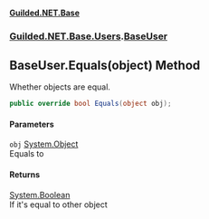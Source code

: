 
#### [Guilded.NET.Base](index 'index')
### [Guilded.NET.Base.Users](index#Guilded_NET_Base_Users 'Guilded.NET.Base.Users').[BaseUser](BaseUser 'Guilded.NET.Base.Users.BaseUser')
## BaseUser.Equals(object) Method
Whether objects are equal.  
```csharp
public override bool Equals(object obj);
```

#### Parameters
<a name='Guilded_NET_Base_Users_BaseUser_Equals(object)_obj'></a>
`obj` [System.Object](https://docs.microsoft.com/en-us/dotnet/api/System.Object 'System.Object')  
Equals to
  

#### Returns
[System.Boolean](https://docs.microsoft.com/en-us/dotnet/api/System.Boolean 'System.Boolean')  
If it's equal to other object
